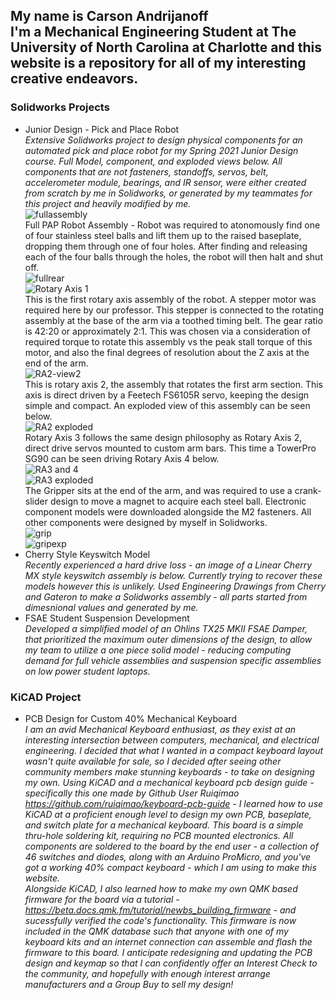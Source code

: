 ## My name is Carson Andrijanoff<br/>I'm a Mechanical Engineering Student at The University of North Carolina at Charlotte and this website is a repository for all of my interesting creative endeavors.


### **Solidworks Projects**
+ Junior Design - Pick and Place Robot <br/>
    *Extensive Solidworks project to design physical components for an automated pick and place robot for my Spring 2021 Junior Design course.*
    *Full Model, component, and exploded views below. All components that are not fasteners, standoffs, servos, belt, accelerometer module, bearings, and IR sensor, were either created from scratch by me in Solidworks, or generated by my teammates for this project and heavily modified by me.* <br/>
![fullassembly](higherresfullrend.JPG)<br/>
    Full PAP Robot Assembly - Robot was required to atonomously find one of four stainless steel balls and lift them up to the raised baseplate, dropping them through one of four holes. After finding and releasing each of the four balls through the holes, the robot will then halt and shut off. <br/>
![fullrear](highresfullrear.JPG) <br/>
![Rotary Axis 1](RA1.JPG) <br/>
    This is the first rotary axis assembly of the robot. A stepper motor was required here by our professor. This stepper is connected to the rotating assembly at the base of the arm via a toothed timing belt. The gear ratio is 42:20 or approximately 2:1. This was chosen via a consideration of required torque to rotate this assembly vs the peak stall torque of this motor, and also the final degrees of resolution about the Z axis at the end of the arm. <br/>
![RA2-view2](RA2-view2.JPG) <br/>
   This is rotary axis 2, the assembly that rotates the first arm section. This axis is direct driven by a Feetech FS6105R servo, keeping the design simple and compact. An exploded view of this assembly can be seen below. <br/>
![RA2 exploded](RA2-exp.JPG) <br/>
   Rotary Axis 3 follows the same design philosophy as Rotary Axis 2, direct drive servos mounted to custom arm bars. This time a TowerPro SG90 can be seen driving Rotary Axis 4 below. <br/>
![RA3 and 4](RA3.JPG) <br/>
![RA3 exploded](RA3-exp.JPG) <br/>
The Gripper sits at the end of the arm, and was required to use a crank-slider design to move a magnet to acquire each steel ball. Electronic component models were downloaded alongside the M2 fasteners. All other components were designed by myself in Solidworks. <br/>
![grip](finalfinalfinalgrip.JPG) <br/>
![gripexp](gripexplode.JPG) <br/>
+ Cherry Style Keyswitch Model <br/>
    *Recently experienced a hard drive loss - an image of a Linear Cherry MX style keyswitch assembly is below. Currently trying to recover these models however this is unlikely. Used Engineering Drawings from Cherry and Gateron to make a Solidworks assembly - all parts started from dimesnional values and generated by me.*
+ FSAE Student Suspension Development <br/>
    *Developed a simplified model of an Ohlins TX25 MKII FSAE Damper, that prioritized the maximum outer dimensions of the design, to allow my team to utilize a one piece solid model - reducing computing demand for full vehicle assemblies and suspension specific assemblies on low power student laptops.*

### **KiCAD Project**
+ PCB Design for Custom 40% Mechanical Keyboard <br/>
   *I am an avid Mechanical Keyboard enthusiast, as they exist at an interesting intersection between computers, mechanical, and electrical engineering. I decided that what I wanted in a compact keyboard layout wasn't quite available for sale, so I decided after seeing other community members make stunning keyboards - to take on designing my own. Using KiCAD and a mechanical keyboard pcb design guide - specifically this one made by Github User Ruiqimao https://github.com/ruiqimao/keyboard-pcb-guide - I learned how to use KiCAD at a proficient enough level to design my own PCB, baseplate, and switch plate for a mechanical keyboard. This board is a simple thru-hole soldering kit, requiring no PCB mounted electronics. All components are soldered to the board by the end user - a collection of 46 switches and diodes, along with an Arduino ProMicro, and you've got a working 40% compact keyboard - which I am using to make this website.* <br/>
*Alongside KiCAD, I also learned how to make my own QMK based firmware for the board via a tutorial - https://beta.docs.qmk.fm/tutorial/newbs_building_firmware - and sucessfully verified the code's functionality. This firmware is now included in the QMK database such that anyone with one of my keyboard kits and an internet connection can assemble and flash the firmware to this board. I anticipate redesigning and updating the PCB design and keymap so that I can confidently offer an Interest Check to the community, and hopefully with enough interest arrange manufacturers and a Group Buy to sell my design!* <br/>
